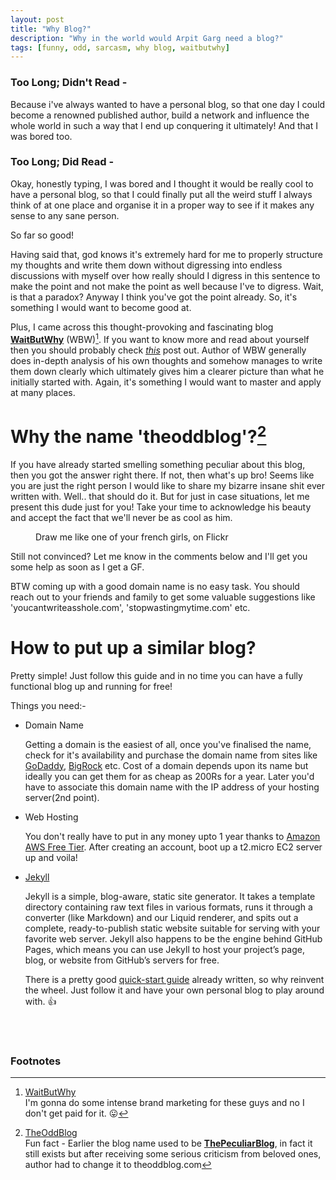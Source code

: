 ```yaml
---
layout: post
title: "Why Blog?"
description: "Why in the world would Arpit Garg need a blog?"
tags: [funny, odd, sarcasm, why blog, waitbutwhy]
---
```


### Too Long; Didn't Read - 
Because i've always wanted to have a personal blog, so that one day I could become a renowned published author, build a network and influence the whole world in such a way that I end up conquering it ultimately! And that I was bored too.

### Too Long; Did Read - 
Okay, honestly typing, I was bored and I thought it would be really cool to have a personal blog, so that I could finally put all the weird stuff I always think of at one place and organise it in a proper way to see if it makes any sense to any sane person.

So far so good!

Having said that, god knows it's extremely hard for me to properly structure my thoughts and write them down without digressing into endless discussions with myself over how really should I digress in this sentence to make the point and not make the point as well because I've to digress. Wait, is that a paradox? Anyway I think you've got the point already. So, it's something I would want to become good at.

Plus, I came across this thought-provoking and fascinating blog **[WaitButWhy]** (WBW)[^wbw]. If you want to know more and read about yourself then you should probably check *[this]* post out. Author of WBW generally does in-depth analysis of his own thoughts and somehow manages to write them down clearly which ultimately gives him a clearer picture than what he initially started with. Again, it's something I would want to master and apply at many places.

# Why the name 'theoddblog'?[^tob]
If you have already started smelling something peculiar about this blog, then you got the answer right there. 
If not, then what's up bro! Seems like you are just the right person I would like to share my bizarre insane shit ever written with. Well.. that should do it.
But for just in case situations, let me present this dude just for you! Take your time to acknowledge his beauty and accept the fact that we'll never be as cool as him.

<figure>
	<img src="/images/weird_guy.png" alt="">
	<figcaption>Draw me like one of your french girls, on Flickr</figcaption>
</figure>

Still not convinced? Let me know in the comments below and I'll get you some help as soon as I get a GF.

BTW coming up with a good domain name is no easy task. You should reach out to your friends and family to get some valuable suggestions like 'youcantwriteasshole.com', 'stopwastingmytime.com' etc.

# How to put up a similar blog?
Pretty simple! Just follow this guide and in no time you can have a fully functional blog up and running for free!

Things you need:-

 * Domain Name

	Getting a domain is the easiest of all, once you've finalised the name, check for it's availability and purchase the domain name from sites like [GoDaddy], [BigRock] etc. Cost of a domain depends upon its name but ideally you can get them for as cheap as 200Rs for a year. Later you'd have to associate this domain name with the IP address of your hosting server(2nd point).
 * Web Hosting

	You don't really have to put in any money upto 1 year thanks to [Amazon AWS Free Tier]. After creating an account, boot up a t2.micro EC2 server up and voila!
 * [Jekyll]
	
	Jekyll is a simple, blog-aware, static site generator. It takes a template directory containing raw text files in various formats, runs it through a converter (like Markdown) and our Liquid renderer, and spits out a complete, ready-to-publish static website suitable for serving with your favorite web server. Jekyll also happens to be the engine behind GitHub Pages, which means you can use Jekyll to host your project’s page, blog, or website from GitHub’s servers for free.

	There is a pretty good [quick-start guide] already written, so why reinvent the wheel. Just follow it and have your own personal blog to play around with. :+1:

<br><br>

### Footnotes

[this]: http://waitbutwhy.com/2013/10/why-procrastinators-procrastinate.html
[WaitButWhy]: http://waitbutwhy.com/
[ThePeculiarBlog]: http://thepeculiarblog.com/
[Jekyll]: http://jekyllrb.com/
[GoDaddy]: https://in.godaddy.com/
[BigRock]: http://www.bigrock.in/
[Amazon AWS Free Tier]: https://aws.amazon.com/free/
[quick-start guide]: http://jekyllrb.com/docs/quickstart/

[^wbw]: [WaitButWhy](http://waitbutwhy.com/)  
	I'm gonna do some intense brand marketing for these guys and no I don't get paid for it. :stuck_out_tongue:

[^tob]: [TheOddBlog](https://theoddblog.in/)  
	Fun fact - Earlier the blog name used to be **[ThePeculiarBlog]**, in fact it still exists but after receiving some serious criticism from beloved ones, author had to change it to theoddblog.com
